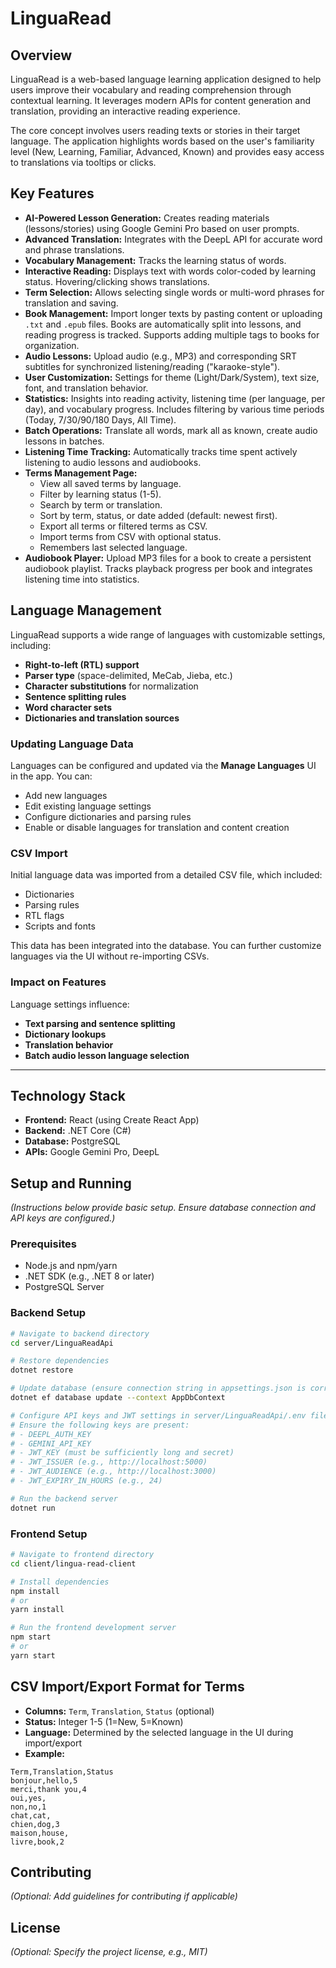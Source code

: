 # LinguaRead

## Overview

LinguaRead is a web-based language learning application designed to help users improve their vocabulary and reading comprehension through contextual learning. It leverages modern APIs for content generation and translation, providing an interactive reading experience.

The core concept involves users reading texts or stories in their target language. The application highlights words based on the user's familiarity level (New, Learning, Familiar, Advanced, Known) and provides easy access to translations via tooltips or clicks.

## Key Features

- **AI-Powered Lesson Generation:** Creates reading materials (lessons/stories) using Google Gemini Pro based on user prompts.
- **Advanced Translation:** Integrates with the DeepL API for accurate word and phrase translations.
- **Vocabulary Management:** Tracks the learning status of words.
- **Interactive Reading:** Displays text with words color-coded by learning status. Hovering/clicking shows translations.
- **Term Selection:** Allows selecting single words or multi-word phrases for translation and saving.
- **Book Management:** Import longer texts by pasting content or uploading `.txt` and `.epub` files. Books are automatically split into lessons, and reading progress is tracked. Supports adding multiple tags to books for organization.
- **Audio Lessons:** Upload audio (e.g., MP3) and corresponding SRT subtitles for synchronized listening/reading ("karaoke-style").
- **User Customization:** Settings for theme (Light/Dark/System), text size, font, and translation behavior.
- **Statistics:** Insights into reading activity, listening time (per language, per day), and vocabulary progress. Includes filtering by various time periods (Today, 7/30/90/180 Days, All Time).
- **Batch Operations:** Translate all words, mark all as known, create audio lessons in batches.
- **Listening Time Tracking:** Automatically tracks time spent actively listening to audio lessons and audiobooks.
- **Terms Management Page:**
  - View all saved terms by language.
  - Filter by learning status (1-5).
  - Search by term or translation.
  - Sort by term, status, or date added (default: newest first).
  - Export all terms or filtered terms as CSV.
  - Import terms from CSV with optional status.
  - Remembers last selected language.
- **Audiobook Player:** Upload MP3 files for a book to create a persistent audiobook playlist. Tracks playback progress per book and integrates listening time into statistics.

## Language Management

LinguaRead supports a wide range of languages with customizable settings, including:

- **Right-to-left (RTL) support**
- **Parser type** (space-delimited, MeCab, Jieba, etc.)
- **Character substitutions** for normalization
- **Sentence splitting rules**
- **Word character sets**
- **Dictionaries and translation sources**

### Updating Language Data

Languages can be configured and updated via the **Manage Languages** UI in the app. You can:

- Add new languages
- Edit existing language settings
- Configure dictionaries and parsing rules
- Enable or disable languages for translation and content creation

### CSV Import

Initial language data was imported from a detailed CSV file, which included:

- Dictionaries
- Parsing rules
- RTL flags
- Scripts and fonts

This data has been integrated into the database. You can further customize languages via the UI without re-importing CSVs.

### Impact on Features

Language settings influence:

- **Text parsing and sentence splitting**
- **Dictionary lookups**
- **Translation behavior**
- **Batch audio lesson language selection**

---

## Technology Stack

- **Frontend:** React (using Create React App)
- **Backend:** .NET Core (C#)
- **Database:** PostgreSQL
- **APIs:** Google Gemini Pro, DeepL

## Setup and Running

*(Instructions below provide basic setup. Ensure database connection and API keys are configured.)*

### Prerequisites

- Node.js and npm/yarn
- .NET SDK (e.g., .NET 8 or later)
- PostgreSQL Server

### Backend Setup

```bash
# Navigate to backend directory
cd server/LinguaReadApi

# Restore dependencies
dotnet restore

# Update database (ensure connection string in appsettings.json is correct)
dotnet ef database update --context AppDbContext

# Configure API keys and JWT settings in server/LinguaReadApi/.env file
# Ensure the following keys are present:
# - DEEPL_AUTH_KEY
# - GEMINI_API_KEY
# - JWT_KEY (must be sufficiently long and secret)
# - JWT_ISSUER (e.g., http://localhost:5000)
# - JWT_AUDIENCE (e.g., http://localhost:3000)
# - JWT_EXPIRY_IN_HOURS (e.g., 24)

# Run the backend server
dotnet run
```

### Frontend Setup

```bash
# Navigate to frontend directory
cd client/lingua-read-client

# Install dependencies
npm install
# or
yarn install

# Run the frontend development server
npm start
# or
yarn start
```

## CSV Import/Export Format for Terms

- **Columns:** `Term`, `Translation`, `Status` (optional)
- **Status:** Integer 1-5 (1=New, 5=Known)
- **Language:** Determined by the selected language in the UI during import/export
- **Example:**

```csv
Term,Translation,Status
bonjour,hello,5
merci,thank you,4
oui,yes,
non,no,1
chat,cat,
chien,dog,3
maison,house,
livre,book,2
```

## Contributing

*(Optional: Add guidelines for contributing if applicable)*

## License

*(Optional: Specify the project license, e.g., MIT)*